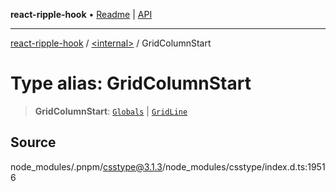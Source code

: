 **react-ripple-hook** • [Readme](../../README.md) \| [API](../../globals.md)

---

[react-ripple-hook](../../README.md) / [\<internal\>](../README.md) / GridColumnStart

# Type alias: GridColumnStart

> **GridColumnStart**: [`Globals`](Globals.md) \| [`GridLine`](GridLine.md)

## Source

node_modules/.pnpm/csstype@3.1.3/node_modules/csstype/index.d.ts:19516
